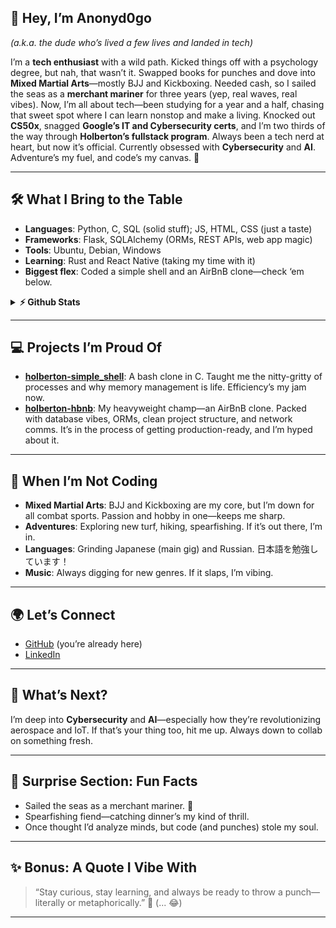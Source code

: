 ## 🎉 **Hey, I’m Anonyd0go**  
*(a.k.a. the dude who’s lived a few lives and landed in tech)*  

I’m a **tech enthusiast** with a wild path. Kicked things off with a psychology degree, but nah, that wasn’t it. Swapped books for punches and dove into **Mixed Martial Arts**—mostly BJJ and Kickboxing. Needed cash, so I sailed the seas as a **merchant mariner** for three years (yep, real waves, real vibes). Now, I’m all about tech—been studying for a year and a half, chasing that sweet spot where I can learn nonstop and make a living. Knocked out **CS50x**, snagged **Google’s IT and Cybersecurity certs**, and I’m two thirds of the way through **Holberton’s fullstack program**. Always been a tech nerd at heart, but now it’s official. Currently obsessed with **Cybersecurity** and **AI**. Adventure’s my fuel, and code’s my canvas. 🚀

---

## 🛠 **What I Bring to the Table**  
- **Languages**: Python, C, SQL (solid stuff); JS, HTML, CSS (just a taste)
- **Frameworks**: Flask, SQLAlchemy (ORMs, REST APIs, web app magic)
- **Tools**: Ubuntu, Debian, Windows
- **Learning**: Rust and React Native (taking my time with it)
- **Biggest flex**: Coded a simple shell and an AirBnB clone—check ‘em below.
<details>
  <summary><b>⚡ Github Stats</b></summary>
    <br />
    <img height="180em" src="https://github-readme-stats.vercel.app/api?username=anonyd0go&show_icons=true&theme=radical&hide_border=true&count_private=true&include_all_commits=true"/>
    <img height="180em" src="https://github-readme-stats.vercel.app/api/top-langs/?username=anonyd0go&show_icons=true&theme=radical&hide_border=true&layout=compact"/>
</details>

---

## 💻 **Projects I’m Proud Of**  
- **[holberton-simple_shell](https://github.com/anonyd0go/holbertonschool-simple_shell)**: A bash clone in C. Taught me the nitty-gritty of processes and why memory management is life. Efficiency’s my jam now.  
- **[holberton-hbnb](https://github.com/anonyd0go/holbertonschool-hbnb)**: My heavyweight champ—an AirBnB clone. Packed with database vibes, ORMs, clean project structure, and network comms. It’s in the process of getting production-ready, and I’m hyped about it.  

---

## 🥋 **When I’m Not Coding**  
- **Mixed Martial Arts**: BJJ and Kickboxing are my core, but I’m down for all combat sports. Passion and hobby in one—keeps me sharp.  
- **Adventures**: Exploring new turf, hiking, spearfishing. If it’s out there, I’m in.  
- **Languages**: Grinding Japanese (main gig) and Russian. 日本語を勉強しています！  
- **Music**: Always digging for new genres. If it slaps, I’m vibing.  

---

## 🌍 **Let’s Connect**  
- [GitHub](https://github.com/anonyd0go) (you’re already here)  
- [LinkedIn](https://www.linkedin.com/in/cyberddf/)  

---

## 🎯 **What’s Next?**  
I’m deep into **Cybersecurity** and **AI**—especially how they’re revolutionizing aerospace and IoT. If that’s your thing too, hit me up. Always down to collab on something fresh.  

---

## 🎲 **Surprise Section: Fun Facts**  
- Sailed the seas as a merchant mariner. 🌊  
- Spearfishing fiend—catching dinner’s my kind of thrill.  
- Once thought I’d analyze minds, but code (and punches) stole my soul.  

---

## ✨ **Bonus: A Quote I Vibe With**  
> “Stay curious, stay learning, and always be ready to throw a punch—literally or metaphorically.” 🥊 (... 😂)

---
